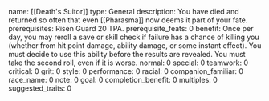 name: [[Death's Suitor]]
type: General
description: You have died and returned so often that even [[Pharasma]] now deems it part of your fate.
prerequisites: Risen Guard 20 TPA.
prerequisite_feats: 0
benefit: Once per day, you may reroll a save or skill check if failure has a chance of killing you (whether from hit point damage, ability damage, or some instant effect). You must decide to use this ability before the results are revealed. You must take the second roll, even if it is worse.
normal: 0
special: 0
teamwork: 0
critical: 0
grit: 0
style: 0
performance: 0
racial: 0
companion_familiar: 0
race_name: 0
note: 0
goal: 0
completion_benefit: 0
multiples: 0
suggested_traits: 0
